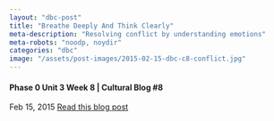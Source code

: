 ```yaml
---
layout: "dbc-post"
title: "Breathe Deeply And Think Clearly"
meta-description: "Resolving conflict by understanding emotions"
meta-robots: "noodp, noydir"
categories: "dbc"
image: "/assets/post-images/2015-02-15-dbc-c8-conflict.jpg"
---
```

<h4>Phase 0 Unit 3 Week 8 | Cultural Blog #8</h4>
<span class="meta">Feb 15, 2015</span>
<a href="http://jannypie.github.io/blog/c8-conflict.html" title="Read more">Read this blog post</a>